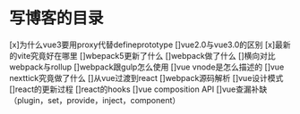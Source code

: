 # 写博客的目录

[x]为什么vue3要用proxy代替defineprototype
[]vue2.0与vue3.0的区别
[x]最新的vite究竟好在哪里
[]wbepack5更新了什么
[]webpack做了什么
[]横向对比webpack与rollup
[]webpack跟gulp怎么使用
[]vue vnode是怎么描述的
[]vue nexttick究竟做了什么
[]从vue过渡到react
[]webpack源码解析
[]vue设计模式
[]react的更新过程
[]react的hooks
[]vue composition API
[]vue查漏补缺（plugin，set，provide，inject，component）
